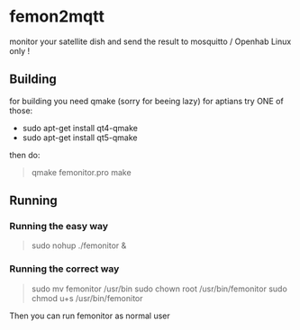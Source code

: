 # femon2mqtt
monitor your satellite dish and send the result to mosquitto / Openhab
Linux only !

## Building
for building you need qmake (sorry for beeing lazy)
for aptians try ONE of those:

  * sudo apt-get install qt4-qmake
  * sudo apt-get install qt5-qmake

then do:

> qmake femonitor.pro
> make

## Running

### Running the easy way

> sudo nohup ./femonitor &

### Running the correct way

> sudo mv femonitor /usr/bin
> sudo chown root /usr/bin/femonitor
> sudo chmod u+s /usr/bin/femonitor

Then you can run femonitor as normal user



